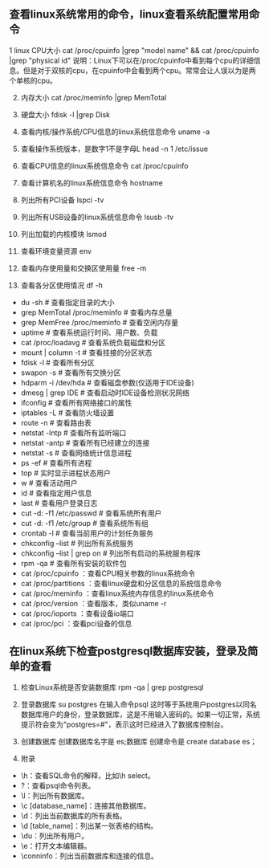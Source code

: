 ## 查看linux系统常用的命令，linux查看系统配置常用命令
1 linux CPU大小
cat /proc/cpuinfo |grep "model name" && cat /proc/cpuinfo |grep "physical id"
说明：Linux下可以在/proc/cpuinfo中看到每个cpu的详细信息。但是对于双核的cpu，在cpuinfo中会看到两个cpu。常常会让人误以为是两个单核的cpu。

2. 内存大小
cat /proc/meminfo |grep MemTotal

3. 硬盘大小
fdisk -l |grep Disk

4. 查看内核/操作系统/CPU信息的linux系统信息命令
uname -a 

5. 查看操作系统版本，是数字1不是字母L
head -n 1 /etc/issue

6. 查看CPU信息的linux系统信息命令
cat /proc/cpuinfo

7. 查看计算机名的linux系统信息命令
hostname

8. 列出所有PCI设备
lspci -tv

9. 列出所有USB设备的linux系统信息命令
lsusb -tv

10. 列出加载的内核模块
lsmod
11. 查看环境变量资源
env
12. 查看内存使用量和交换区使用量
free -m 
13. 查看各分区使用情况
df -h

- du -sh # 查看指定目录的大小
- grep MemTotal /proc/meminfo # 查看内存总量
- grep MemFree /proc/meminfo # 查看空闲内存量
- uptime # 查看系统运行时间、用户数、负载
- cat /proc/loadavg # 查看系统负载磁盘和分区
- mount | column -t # 查看挂接的分区状态
- fdisk -l # 查看所有分区
- swapon -s # 查看所有交换分区
- hdparm -i /dev/hda # 查看磁盘参数(仅适用于IDE设备)
- dmesg | grep IDE # 查看启动时IDE设备检测状况网络
- ifconfig # 查看所有网络接口的属性
- iptables -L # 查看防火墙设置
- route -n # 查看路由表
- netstat -lntp # 查看所有监听端口
- netstat -antp # 查看所有已经建立的连接
- netstat -s # 查看网络统计信息进程
- ps -ef # 查看所有进程
- top # 实时显示进程状态用户
- w # 查看活动用户
- id # 查看指定用户信息
- last # 查看用户登录日志
- cut -d: -f1 /etc/passwd # 查看系统所有用户
- cut -d: -f1 /etc/group # 查看系统所有组
- crontab -l # 查看当前用户的计划任务服务
- chkconfig –list # 列出所有系统服务
- chkconfig –list | grep on # 列出所有启动的系统服务程序
- rpm -qa # 查看所有安装的软件包
- cat /proc/cpuinfo ：查看CPU相关参数的linux系统命令
- cat /proc/partitions ：查看linux硬盘和分区信息的系统信息命令
- cat /proc/meminfo ：查看linux系统内存信息的linux系统命令
- cat /proc/version ：查看版本，类似uname -r
- cat /proc/ioports ：查看设备io端口
- cat /proc/pci ：查看pci设备的信息



## 在linux系统下检查postgresql数据库安装，登录及简单的查看

1. 检查Linux系统是否安装数据库
rpm -qa | grep postgresql

2. 登录数据库
su postgres  在输入命令psql
这时等于系统用户postgres以同名数据库用户的身份，登录数据库，这是不用输入密码的。如果一切正常，系统提示符会变为"postgres=#"，表示这时已经进入了数据库控制台。

3. 创建数据库
创建数据库名字是 es;数据库    创建命令是   create database es；

4.  附录

- \h：查看SQL命令的解释，比如\h select。
- \?：查看psql命令列表。
- \l：列出所有数据库。
- \c [database_name]：连接其他数据库。
- \d：列出当前数据库的所有表格。
- \d [table_name]：列出某一张表格的结构。
- \du：列出所有用户。
- \e：打开文本编辑器。
- \conninfo：列出当前数据库和连接的信息。